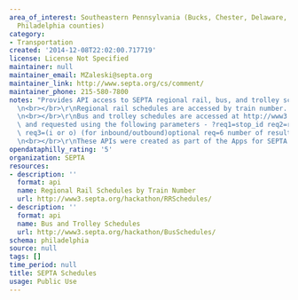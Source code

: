 ```yaml
---
area_of_interest: Southeastern Pennsylvania (Bucks, Chester, Delaware, Montgomery,
  Philadelphia counties)
category:
- Transportation
created: '2014-12-08T22:02:00.717719'
license: License Not Specified
maintainer: null
maintainer_email: MZaleski@septa.org
maintainer_link: http://www.septa.org/cs/comment/
maintainer_phone: 215-580-7800
notes: "Provides API access to SEPTA regional rail, bus, and trolley schedules. \r\
  \n<br></br>\r\nRegional rail schedules are accessed by train number. Example: http://www3.septa.org/hackathon/RRSchedules/458\r\
  \n<br></br>\r\nBus and trolley schedules are accessed at http://www3.septa.org/hackathon/BusSchedules/\
  \ and requested using the following parameters - ?req1=stop_id req2=route (optional)\
  \ req3=(i or o) (for inbound/outbound)optional req=6 number of results(optional).\r\
  \n<br></br>\r\nThese APIs were created as part of the Apps for SEPTA hackathon. "
opendataphilly_rating: '5'
organization: SEPTA
resources:
- description: ''
  format: api
  name: Regional Rail Schedules by Train Number
  url: http://www3.septa.org/hackathon/RRSchedules/
- description: ''
  format: api
  name: Bus and Trolley Schedules
  url: http://www3.septa.org/hackathon/BusSchedules/
schema: philadelphia
source: null
tags: []
time_period: null
title: SEPTA Schedules
usage: Public Use
---
```

